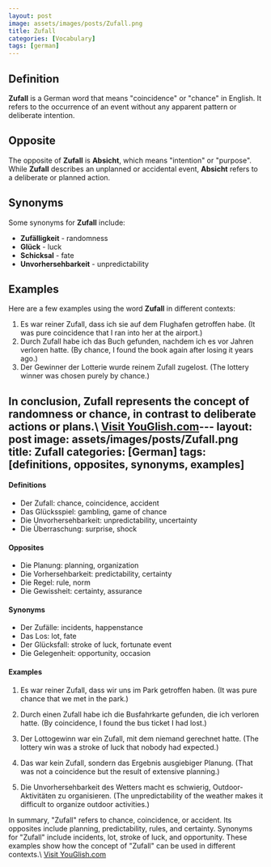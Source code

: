 ```yaml
---
layout: post
image: assets/images/posts/Zufall.png
title: Zufall
categories: [Vocabulary]
tags: [german]
---
```


## Definition
**Zufall** is a German word that means "coincidence" or "chance" in English. It refers to the occurrence of an event without any apparent pattern or deliberate intention. 

## Opposite
The opposite of **Zufall** is **Absicht**, which means "intention" or "purpose". While **Zufall** describes an unplanned or accidental event, **Absicht** refers to a deliberate or planned action.

## Synonyms
Some synonyms for **Zufall** include:
- **Zufälligkeit** - randomness
- **Glück** - luck
- **Schicksal** - fate
- **Unvorhersehbarkeit** - unpredictability

## Examples
Here are a few examples using the word **Zufall** in different contexts:

1. Es war reiner Zufall, dass ich sie auf dem Flughafen getroffen habe. (It was pure coincidence that I ran into her at the airport.)
2. Durch Zufall habe ich das Buch gefunden, nachdem ich es vor Jahren verloren hatte. (By chance, I found the book again after losing it years ago.)
3. Der Gewinner der Lotterie wurde reinem Zufall zugelost. (The lottery winner was chosen purely by chance.)

In conclusion, **Zufall** represents the concept of randomness or chance, in contrast to deliberate actions or plans.\ <a id="yg-widget-0" class="youglish-widget" data-query="Zufall" data-lang="german" data-components="8412" data-auto-start="0" data-bkg-color="theme_light" data-title="How%20to%20pronounce%20Zufall%20in%20German"  rel="nofollow" href="https://youglish.com">Visit YouGlish.com</a><script async src="https://youglish.com/public/emb/widget.js" charset="utf-8"></script>---
layout: post
image: assets/images/posts/Zufall.png
title: Zufall
categories: [German]
tags: [definitions, opposites, synonyms, examples]
---

#### Definitions

- Der Zufall: chance, coincidence, accident
- Das Glücksspiel: gambling, game of chance
- Die Unvorhersehbarkeit: unpredictability, uncertainty
- Die Überraschung: surprise, shock

#### Opposites

- Die Planung: planning, organization
- Die Vorhersehbarkeit: predictability, certainty
- Die Regel: rule, norm
- Die Gewissheit: certainty, assurance

#### Synonyms

- Der Zufälle: incidents, happenstance
- Das Los: lot, fate
- Der Glücksfall: stroke of luck, fortunate event
- Die Gelegenheit: opportunity, occasion

#### Examples

1. Es war reiner Zufall, dass wir uns im Park getroffen haben.
   (It was pure chance that we met in the park.)

2. Durch einen Zufall habe ich die Busfahrkarte gefunden, die ich verloren hatte.
   (By coincidence, I found the bus ticket I had lost.)

3. Der Lottogewinn war ein Zufall, mit dem niemand gerechnet hatte.
   (The lottery win was a stroke of luck that nobody had expected.)

4. Das war kein Zufall, sondern das Ergebnis ausgiebiger Planung.
   (That was not a coincidence but the result of extensive planning.)

5. Die Unvorhersehbarkeit des Wetters macht es schwierig, Outdoor-Aktivitäten zu organisieren.
   (The unpredictability of the weather makes it difficult to organize outdoor activities.)

In summary, "Zufall" refers to chance, coincidence, or accident. Its opposites include planning, predictability, rules, and certainty. Synonyms for "Zufall" include incidents, lot, stroke of luck, and opportunity. These examples show how the concept of "Zufall" can be used in different contexts.\ <a id="yg-widget-0" class="youglish-widget" data-query="Zufall" data-lang="german" data-components="8412" data-auto-start="0" data-bkg-color="theme_light" data-title="How%20to%20pronounce%20Zufall%20in%20German"  rel="nofollow" href="https://youglish.com">Visit YouGlish.com</a><script async src="https://youglish.com/public/emb/widget.js" charset="utf-8"></script>